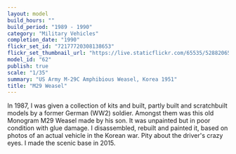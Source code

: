 ```yaml
---
layout: model
build_hours: ""
build_period: "1989 - 1990"
category: "Military Vehicles"
completion_date: "1990"
flickr_set_id: "72177720308138653"
flickr_set_thumbnail_url: "https://live.staticflickr.com/65535/52882065156_78f5c1c922_m.jpg"
model_id: "62"
publish: true
scale: "1/35"
summary: "US Army M-29C Amphibious Weasel, Korea 1951"
title: "M29 Weasel"
---
```


In 1987, I was given a collection of kits and built, partly built and scratchbuilt models by a former German (WW2) soldier. Amongst them was this old Monogram M29 Weasel made by his son. It was unpainted but in poor condition with glue damage. I disassembled, rebuilt and painted it, based on photos of an actual vehicle in the Korean war. Pity about the driver's crazy eyes. I made the scenic base in 2015.
